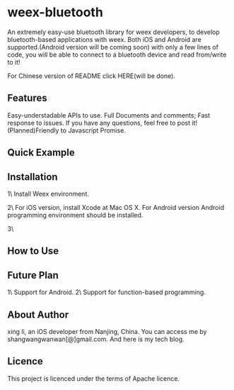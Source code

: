 # weex-bluetooth
An extremely easy-use bluetooth library for weex developers, to develop bluetooth-based applications with weex. Both iOS and Android are supported.(Android version will be coming soon)
with only a few lines of code, you will be able to connect to a bluetooth device and read from/write to it!

For Chinese version of README click HERE(will be done).

## Features
Easy-understadable APIs to use.
Full Documents and comments;
Fast response to issues. If you have any questions, feel free to post it!
(Planned)Friendly to Javascript Promise.

## Quick Example

## Installation
1\ Install Weex environment.

2\ For iOS version, install Xcode at Mac OS X. For Android version Android programming environment should be installed.

3\

## How to Use

## Future Plan
1\ Support for Android.
2\ Support for function-based programming.

## About Author
xing li, an iOS developer from Nanjing, China. You can access me by shangwangwanwan[@]gmail.com. And here is my tech blog.

## Licence
This project is licenced under the terms of Apache licence.
